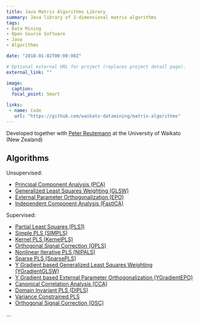 ```yaml
---
title: Java Matrix Algorithms Library
summary: Java library of 2-dimensional matrix algorithms
tags:
- Data Mining
- Open Source Software
- Java
- Algorithms

date: "2018-01-02T00:00:00Z"

# Optional external URL for project (replaces project detail page).
external_link: ""

image:
  caption: 
  focal_point: Smart

links:
 - name: Code
   url: "https://github.com/waikato-datamining/matrix-algorithms"
---
```


Developed together with [Peter Reutemann](https://www.cms.waikato.ac.nz/~fracpete/) at the University of Waikato (New Zealand)

## Algorithms

Unsupervised:

* [Principal Component Analysis (PCA)](https://web.archive.org/web/20160630035830/http://statmaster.sdu.dk:80/courses/ST02/module05/module.pdf)
* [Generalized Least Squares Weighting (GLSW)](http://wiki.eigenvector.com/index.php?title=Advanced_Preprocessing:_Multivariate_Filtering#GLSW_Algorithm)
* [External Parameter Orthogonalization (EPO)](http://wiki.eigenvector.com/index.php?title=Advanced_Preprocessing:_Multivariate_Filtering#External_Parameter_Orthogonalization_.28EPO.29) 
* [Independent Component Analysis (FastICA)](https://www.cs.helsinki.fi/u/ahyvarin/papers/bookfinal_ICA.pdf)

Supervised:

* [Partial Least Squares (PLS1)](https://web.archive.org/web/20081001154431/http://statmaster.sdu.dk:80/courses/ST02/module07/module.pdf)
* [Simple PLS (SIMPLS)](http://www.statsoft.com/textbook/partial-least-squares/#SIMPLS)
* [Kernel PLS (KernelPLS)](http://www.plantbreeding.wzw.tum.de/fileadmin/w00bdb/www/kraemer/icml_kernelpls.pdf)
* [Orthogonal Signal Correction (OPLS)](https://www.r-bloggers.com/evaluation-of-orthogonal-signal-correction-for-pls-modeling-osc-pls-and-opls/)
* [Nonlinear Iterative PLS (NIPALS)](http://www.statsoft.com/textbook/partial-least-squares/#NIPALS)
* [Sparse PLS (SparsePLS)](https://www.ncbi.nlm.nih.gov/pmc/articles/PMC2810828/)
* [Y Gradient based Generalized Least Squares Weighting (YGradientGLSW)](http://wiki.eigenvector.com/index.php?title=Advanced_Preprocessing:_Multivariate_Filtering#GLSW_Algorithm)
* [Y Gradient based External Parameter Orthogonalization (YGradientEPO)](http://wiki.eigenvector.com/index.php?title=Advanced_Preprocessing:_Multivariate_Filtering#External_Parameter_Orthogonalization_.28EPO.29)
* [Canonical Correlation Analysis (CCA)](http://citeseerx.ist.psu.edu/viewdoc/summary?doi=10.1.1.30.16)
* [Domain Invariant PLS (DIPLS)](https://pubs.acs.org/doi/10.1021/acs.analchem.8b00498)
* [Variance Constrained PLS](http://or.nsfc.gov.cn/bitstream/00001903-5/485833/1/1000013952154.pdf)
* [Orthogonal Signal Correction (OSC)](https://www.sciencedirect.com/science/article/pii/S0169743998001099)

...

